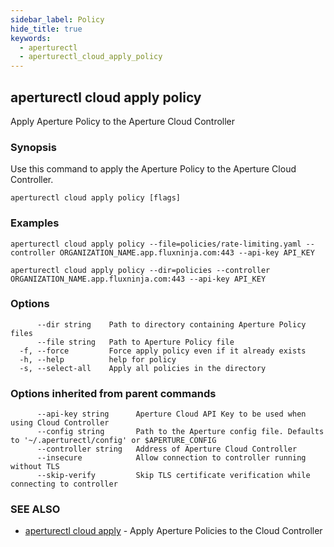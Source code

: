 ```yaml
---
sidebar_label: Policy
hide_title: true
keywords:
  - aperturectl
  - aperturectl_cloud_apply_policy
---
```


<!-- markdownlint-disable -->

## aperturectl cloud apply policy

Apply Aperture Policy to the Aperture Cloud Controller

### Synopsis

Use this command to apply the Aperture Policy to the Aperture Cloud Controller.

```
aperturectl cloud apply policy [flags]
```

### Examples

```
aperturectl cloud apply policy --file=policies/rate-limiting.yaml --controller ORGANIZATION_NAME.app.fluxninja.com:443 --api-key API_KEY

aperturectl cloud apply policy --dir=policies --controller ORGANIZATION_NAME.app.fluxninja.com:443 --api-key API_KEY
```

### Options

```
      --dir string    Path to directory containing Aperture Policy files
      --file string   Path to Aperture Policy file
  -f, --force         Force apply policy even if it already exists
  -h, --help          help for policy
  -s, --select-all    Apply all policies in the directory
```

### Options inherited from parent commands

```
      --api-key string      Aperture Cloud API Key to be used when using Cloud Controller
      --config string       Path to the Aperture config file. Defaults to '~/.aperturectl/config' or $APERTURE_CONFIG
      --controller string   Address of Aperture Cloud Controller
      --insecure            Allow connection to controller running without TLS
      --skip-verify         Skip TLS certificate verification while connecting to controller
```

### SEE ALSO

- [aperturectl cloud apply](/reference/aperturectl/cloud/apply/apply.md) - Apply Aperture Policies to the Cloud Controller

